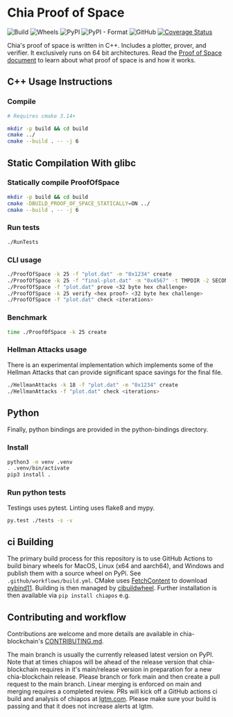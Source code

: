# Chia Proof of Space
![Build](https://github.com/Chia-Network/chiapos/actions/workflows/build-test-cplusplus.yml/badge.svg)
![Wheels](https://github.com/Chia-Network/chiapos/actions/workflows/build-wheels.yml/badge.svg)
![PyPI](https://img.shields.io/pypi/v/chiapos?logo=pypi)
![PyPI - Format](https://img.shields.io/pypi/format/chiapos?logo=pypi)
![GitHub](https://img.shields.io/github/license/Chia-Network/chiapos?logo=Github)
[![Coverage Status](https://coveralls.io/repos/github/Chia-Network/chiapos/badge.svg?branch=main)](https://coveralls.io/github/Chia-Network/chiapos?branch=main)

Chia's proof of space is written in C++. Includes a plotter, prover, and
verifier. It exclusively runs on 64 bit architectures. Read the
[Proof of Space document](https://www.chia.net/wp-content/uploads/2022/09/Chia_Proof_of_Space_Construction_v1.1.pdf) to
learn about what proof of space is and how it works.

## C++ Usage Instructions

### Compile

```bash
# Requires cmake 3.14+

mkdir -p build && cd build
cmake ../
cmake --build . -- -j 6
```

## Static Compilation With glibc
### Statically compile ProofOfSpace
```bash
mkdir -p build && cd build
cmake -DBUILD_PROOF_OF_SPACE_STATICALLY=ON ../
cmake --build . -- -j 6
```

### Run tests

```bash
./RunTests
```

### CLI usage

```bash
./ProofOfSpace -k 25 -f "plot.dat" -m "0x1234" create
./ProofOfSpace -k 25 -f "final-plot.dat" -m "0x4567" -t TMPDIR -2 SECOND_TMPDIR create
./ProofOfSpace -f "plot.dat" prove <32 byte hex challenge>
./ProofOfSpace -k 25 verify <hex proof> <32 byte hex challenge>
./ProofOfSpace -f "plot.dat" check <iterations>
```

### Benchmark

```bash
time ./ProofOfSpace -k 25 create
```


### Hellman Attacks usage

There is an experimental implementation which implements some of the Hellman
Attacks that can provide significant space savings for the final file.


```bash
./HellmanAttacks -k 18 -f "plot.dat" -m "0x1234" create
./HellmanAttacks -f "plot.dat" check <iterations>
```

## Python

Finally, python bindings are provided in the python-bindings directory.

### Install

```bash
python3 -m venv .venv
. .venv/bin/activate
pip3 install .
```

### Run python tests

Testings uses pytest. Linting uses flake8 and mypy.

```bash
py.test ./tests -s -v
```

## ci Building
The primary build process for this repository is to use GitHub Actions to
build binary wheels for MacOS, Linux (x64 and aarch64), and Windows and publish
them with a source wheel on PyPi. See `.github/workflows/build.yml`. CMake uses
[FetchContent](https://cmake.org/cmake/help/latest/module/FetchContent.html)
to download [pybind11](https://github.com/pybind/pybind11). Building is then
managed by [cibuildwheel](https://github.com/joerick/cibuildwheel). Further
installation is then available via `pip install chiapos` e.g.

## Contributing and workflow
Contributions are welcome and more details are available in chia-blockchain's
[CONTRIBUTING.md](https://github.com/Chia-Network/chia-blockchain/blob/main/CONTRIBUTING.md).

The main branch is usually the currently released latest version on PyPI.
Note that at times chiapos will be ahead of the release version that
chia-blockchain requires in it's main/release version in preparation for a
new chia-blockchain release. Please branch or fork main and then create a
pull request to the main branch. Linear merging is enforced on main and
merging requires a completed review. PRs will kick off a GitHub actions ci build
and analysis of chiapos at
[lgtm.com](https://lgtm.com/projects/g/Chia-Network/chiapos/?mode=list). Please
make sure your build is passing and that it does not increase alerts at lgtm.

